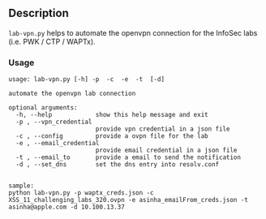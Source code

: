 ## Description
`lab-vpn.py` helps to automate the openvpn connection for the InfoSec labs (i.e. PWK / CTP / WAPTx).

### Usage
```
usage: lab-vpn.py [-h] -p  -c  -e  -t  [-d]

automate the openvpn lab connection

optional arguments:
  -h, --help            show this help message and exit
  -p , --vpn_credential 
                        provide vpn credential in a json file
  -c , --config         provide a ovpn file for the lab
  -e , --email_credential 
                        provide email credential in a json file
  -t , --email_to       provide a email to send the notification
  -d , --set_dns        set the dns entry into resolv.conf


sample:
python lab-vpn.py -p waptx_creds.json -c XSS_11_challenging_labs_320.ovpn -e asinha_emailFrom_creds.json -t asinha@apple.com -d 10.100.13.37

```


 


